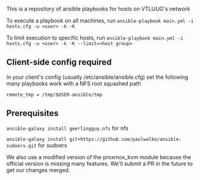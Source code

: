 This is a repository of ansible playbooks for hosts on VTLUUG's network


To execute a playbook on all machines, run 
```ansible-playbook main.yml -i hosts.cfg -u <user> -k -K```


To limit execution to specific hosts, run
```ansible-playbook main.yml -i hosts.cfg -u <user> -k -K --limit=<host group>```

## Client-side config required

In your client's config (usually /etc/ansible/ansible.cfg) set the following many playbooks work with a NFS root squashed path

```remote_tmp = /tmp/$USER-ansible/tmp```

## Prerequisites

```ansible-galaxy install geerlingguy.nfs``` for nfs

```ansible-galaxy install git+https://github.com/paulwalko/ansible-sudoers.git``` for sudoers


We also use a modified version of the proxmox_kvm module because the official version is missing many features. We'll submit a PR in the future to get our changes merged.
